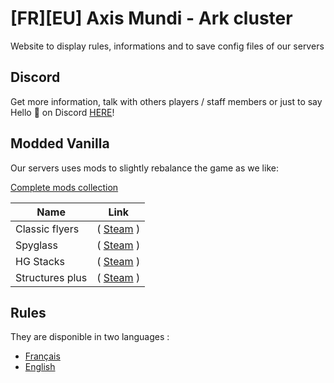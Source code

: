 # [FR][EU] Axis Mundi - Ark cluster

Website to display rules, informations and to save config files of our servers

## Discord

Get more information, talk with others players / staff members or just to say Hello :wave: on Discord [HERE](https://discord.gg/GYJMk7J)! 

## Modded Vanilla

Our servers uses mods to slightly rebalance the game as we like:

[Complete mods collection](https://steamcommunity.com/sharedfiles/filedetails/?id=2113358270)

| Name            | Link                                                                          |
|-----------------|-------------------------------------------------------------------------------|
| Classic flyers  | ( [Steam](https://steamcommunity.com/sharedfiles/filedetails/?id=895711211) ) |
| Spyglass        | ( [Steam](https://steamcommunity.com/sharedfiles/filedetails/?id=1808536179) )|
| HG Stacks       | ( [Steam](https://steamcommunity.com/sharedfiles/filedetails/?id=849372965) ) |
| Structures plus | ( [Steam](https://steamcommunity.com/sharedfiles/filedetails/?id=731604991) ) |

## Rules

They are disponible in two languages : 
* [Français](rules-fr.md)
* [English](rules-en.md)

